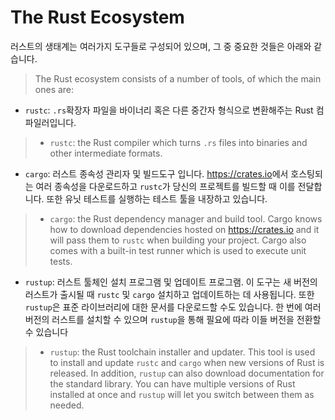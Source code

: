 # The Rust Ecosystem

러스트의 생태계는 여러가지 도구들로 구성되어 있으며, 그 중 중요한 것들은 아래와 같습니다. 
> The Rust ecosystem consists of a number of tools, of which the main ones are:
* `rustc`: `.rs`확장자 파일을 바이너리 혹은 다른 중간자 형식으로 변환해주는 Rust 컴파일러입니다.
> * `rustc`: the Rust compiler which turns `.rs` files into binaries and other
>   intermediate formats.

* `cargo`: 러스트 종속성 관리자 및 빌드도구 입니다. <https://crates.io>에서 호스팅되는 여러 종속성을 다운로드하고 `rustc`가 당신의 프로젝트를 빌드할 때 이를 전달합니다. 
  또한 유닛 테스트를 실행하는 테스트 툴을 내장하고 있습니다.
> * `cargo`: the Rust dependency manager and build tool. Cargo knows how to
>   download dependencies hosted on <https://crates.io> and it will pass them to
>   `rustc` when building your project. Cargo also comes with a built-in test
>   runner which is used to execute unit tests.

* `rustup`: 러스트 툴체인 설치 프로그램 및 업데이트 프로그램. 
  이 도구는 새 버전의 러스트가 출시될 때 `rustc` 및 `cargo` 설치하고 업데이트하는 데 사용됩니다. 
  또한 `rustup`은 표준 라이브러리에 대한 문서를 다운로드할 수도 있습니다. 
  한 번에 여러 버전의 러스트를 설치할 수 있으며 `rustup`을 통해 필요에 따라 이들 버전을 전환할 수 있습니다
> * `rustup`: the Rust toolchain installer and updater. This tool is used to
>   install and update `rustc` and `cargo` when new versions of Rust is released.
>   In addition, `rustup` can also download documentation for the standard
>   library. You can have multiple versions of Rust installed at once and `rustup`
>   will let you switch between them as needed.


